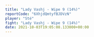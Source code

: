 ```yaml
---
title: "Lady Vashj - Wipe 9 (14%)"
reportCode: "6XhjdQmtyfBJDVzN"
player: "Sté"
fight: "Lady Vashj - Wipe 9 (14%)"
date: 2021-10-03T19:05:08.133000+00:00
---
```

